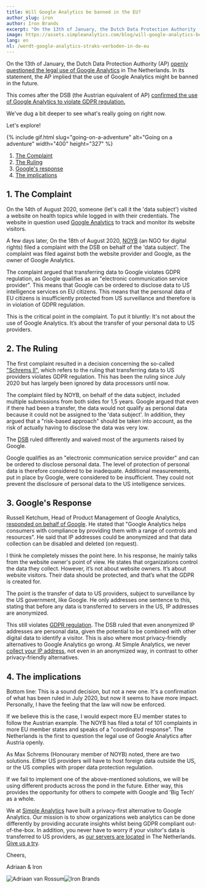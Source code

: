 ```yaml
---
title: Will Google Analytics be banned in the EU?
author_slug: iron
author: Iron Brands
excerpt: "On the 13th of January, the Dutch Data Protection Authority (AP) openly questioned the legal use of Google Analytics in The Netherlands. In its statement, the AP implied that the use of Google Analytics may be banned in the future. In this article we explain this in detail."
image: https://assets.simpleanalytics.com/blog/will-google-analytics-be-banned-in-the-eu/social.png
lang: en
nl: /wordt-google-analytics-straks-verboden-in-de-eu
---
```


On the 13th of January, the Dutch Data Protection Authority (AP) [openly questioned the legal use of Google Analytics](https://autoriteitpersoonsgegevens.nl/nl/onderwerpen/internet-telefoon-tv-en-post/cookies#hoe-kan-ik-bij-google-analytics-de-privacy-van-mijn-websitebezoekers-beschermen-4898) in The Netherlands. In its statement, the AP implied that the use of Google Analytics might be banned in the future.

This comes after the DSB (the Austrian equivalent of AP) [confirmed the use of Google Analytics to violate GDPR regulation.](https://noyb.eu/en/austrian-dsb-eu-us-data-transfers-google-analytics-illegal)

We've dug a bit deeper to see what's really going on right now.

Let's explore!

{% include gif.html slug="going-on-a-adventure" alt="Going on a adventure" width="400" height="327" %}

1.  [The Complaint](#1-the-complaint)
2.  [The Ruling](#2-the-ruling)
3.  [Google's response](#3-googles-response)
4.  [The implications](#4-the-implications)

## 1. The Complaint

On the 14th of August 2020, someone (let's call it the 'data subject') visited a website on health topics while logged in with their credentials. The website in question used [Google Analytics](https://analytics.google.com/analytics/web/) to track and monitor its website visitors.

A few days later, On the 18th of August 2020, [NOYB](https://noyb.eu/en) (an NGO for digital rights) filed a complaint with the DSB on behalf of the 'data subject'. The complaint was filed against both the website provider and Google, as the owner of Google Analytics.

The complaint argued that transferring data to Google violates GDPR regulation, as Google qualifies as an "electronic communication service provider". This means that Google can be ordered to disclose data to US intelligence services on EU citizens. This means that the personal data of EU citizens is insufficiently protected from US surveillance and therefore is in violation of GDPR regulation.

This is the critical point in the complaint. To put it bluntly: It's not about the use of Google Analytics. It’s about the transfer of your personal data to US providers.

## 2. The Ruling

The first complaint resulted in a decision concerning the so-called ["Schrems II"](https://iapp.org/news/a/the-schrems-ii-decision-eu-us-data-transfers-in-question/), which refers to the ruling that transferring data to US providers violates GDPR regulation. This has been the ruling since July 2020 but has largely been ignored by data processors until now.

The complaint filed by NOYB, on behalf of the data subject, included multiple submissions from both sides for 1,5 years. Google argued that even if there had been a transfer, the data would not qualify as personal data because it could not be assigned to the 'data subject'. In addition, they argued that a "risk-based approach" should be taken into account, as the risk of actually having to disclose the data was very low.

The [DSB](https://www.data-protection-authority.gv.at/) ruled differently and waived most of the arguments raised by Google.

Google qualifies as an "electronic communication service provider" and can be ordered to disclose personal data. The level of protection of personal data is therefore considered to be inadequate. Additional measurements, put in place by Google, were considered to be insufficient. They could not prevent the disclosure of personal data to the US intelligence services.

## 3. Google's Response

Russell Ketchum, Head of Product Management of Google Analytics, [responded on behalf of Google](https://blog.google/around-the-globe/google-europe/google-analytics-facts/). He stated that "Google Analytics helps consumers with compliance by providing them with a range of controls and resources". He said that IP addresses could be anonymized and that data collection can be disabled and deleted (on request).

I think he completely misses the point here. In his response, he mainly talks from the website owner's point of view. He states that organizations control the data they collect. However, it’s not about website owners. It’s about website visitors. Their data should be protected, and that’s what the GDPR is created for.

The point is the transfer of data to US providers, subject to surveillance by the US government, like Google. He only addresses one sentence to this, stating that before any data is transferred to servers in the US, IP addresses are anonymized.

This still violates [GDPR regulation](https://lawspeed.com/gdpr-transfers-of-data-to-the-united-states/). The DSB ruled that even anonymized IP addresses are personal data, given the potential to be combined with other digital data to identify a visitor. This is also where most privacy-friendly alternatives to Google Analytics go wrong. At Simple Analytics, we never [collect your IP address](https://docs.simpleanalytics.com/what-we-collect), not even in an anonymized way, in contrast to other privacy-friendly alternatives.

## 4. The implications

Bottom line: This is a sound decision, but not a new one. It's a confirmation of what has been ruled in July 2020, but now it seems to have more impact. Personally, I have the feeling that the law will now be enforced.

If we believe this is the case, I would expect more EU member states to follow the Austrian example. The NOYB has filed a total of 101 complaints in more EU member states and speaks of a "coordinated response". The Netherlands is the first to question the legal use of Google Analytics after Austria openly.

As Max Schrems (Honourary member of NOYB) noted, there are two solutions. Either US providers will have to host foreign data outside the US, or the US complies with proper data protection regulation.

If we fail to implement one of the above-mentioned solutions, we will be using different products across the pond in the future. Either way, this provides the opportunity for others to compete with Google and ‘Big Tech’ as a whole.

We at [Simple Analytics](https://simpleanalytics.com/) have built a privacy-first alternative to Google Analytics. Our mission is to show organizations web analytics can be done differently by providing accurate insights whilst being GDPR compliant out-of-the-box. In addition, you never have to worry if your visitor's data is transferred to US providers, as [our servers are located](https://docs.simpleanalytics.com/locations) in The Netherlands. [Give us a try](https://simpleanalytics.com/welcome).

Cheers,

Adriaan & Iron

<img
  loading="lazy"
  class="avatar"
  src="https://assets.simpleanalytics.com/images/people/adriaan.jpg"
  referrerpolicy="no-referrer"
  alt="Adriaan van Rossum"
/><img
  loading="lazy"
  class="avatar"
  src="https://assets.simpleanalytics.com/images/people/iron.jpg"
  referrerpolicy="no-referrer"
  alt="Iron Brands"
/>
